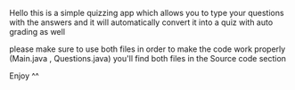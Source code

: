Hello this is a simple quizzing app which allows you to type your questions with the answers and it will automatically convert it into a quiz with auto grading as well 

please make sure to use both files in order to make the code work properly (Main.java , Questions.java) you'll find both files in the Source code section

Enjoy ^^
